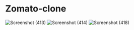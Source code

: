 # Zomato-clone
![Screenshot (413)](https://user-images.githubusercontent.com/112082808/223491752-58188fc3-40dc-4b89-8767-5261b32c42c8.png)
![Screenshot (414)](https://user-images.githubusercontent.com/112082808/223753091-97d5ce69-bb5f-46a3-a7f5-e01bc4467f13.png)
![Screenshot (418)](https://user-images.githubusercontent.com/112082808/225364302-d968ae79-beb1-43b7-af3a-7d54a0d4bc87.png)
